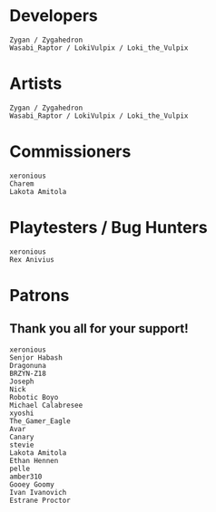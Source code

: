 # Developers
	Zygan / Zygahedron
	Wasabi_Raptor / LokiVulpix / Loki_the_Vulpix

# Artists
	Zygan / Zygahedron
	Wasabi_Raptor / LokiVulpix / Loki_the_Vulpix

# Commissioners
	xeronious
	Charem
	Lakota Amitola

# Playtesters / Bug Hunters
	xeronious
	Rex Anivius

# Patrons
## Thank you all for your support!
	xeronious
	Senjor Habash
	Dragonuna
	BRZYN-Z18
	Joseph
	Nick
	Robotic Boyo
	Michael Calabresee
	xyoshi
	The_Gamer_Eagle
	Avar
	Canary
	stevie
	Lakota Amitola
	Ethan Hennen
	pelle
	amber310
	Gooey Goomy
	Ivan Ivanovich
	Estrane Proctor
